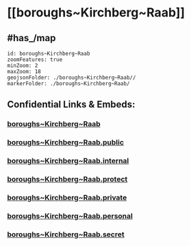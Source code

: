 # [[boroughs~Kirchberg~Raab]] 


## #has_/map  



```leaflet
id: boroughs~Kirchberg~Raab
zoomFeatures: true 
minZoom: 2 
maxZoom: 18
geojsonFolder: ./boroughs~Kirchberg~Raab//
markerFolder: ./boroughs~Kirchberg~Raab/
```


## Confidential Links & Embeds: 

### [boroughs~Kirchberg~Raab](/_Standards/Earth/Continent/Europe/Europe~Central/Austria/Austrias_States/Steiermark/counties~SM/Südoststeiermark/cities~Südoststeiermark/Kirchberg~Raab/boroughs~Kirchberg~Raab.md) 

### [boroughs~Kirchberg~Raab.public](/_public/Earth/Continent/Europe/Europe~Central/Austria/Austrias_States/Steiermark/counties~SM/Südoststeiermark/cities~Südoststeiermark/Kirchberg~Raab/boroughs~Kirchberg~Raab.public.md) 

### [boroughs~Kirchberg~Raab.internal](/_internal/Earth/Continent/Europe/Europe~Central/Austria/Austrias_States/Steiermark/counties~SM/Südoststeiermark/cities~Südoststeiermark/Kirchberg~Raab/boroughs~Kirchberg~Raab.internal.md) 

### [boroughs~Kirchberg~Raab.protect](/_protect/Earth/Continent/Europe/Europe~Central/Austria/Austrias_States/Steiermark/counties~SM/Südoststeiermark/cities~Südoststeiermark/Kirchberg~Raab/boroughs~Kirchberg~Raab.protect.md) 

### [boroughs~Kirchberg~Raab.private](/_private/Earth/Continent/Europe/Europe~Central/Austria/Austrias_States/Steiermark/counties~SM/Südoststeiermark/cities~Südoststeiermark/Kirchberg~Raab/boroughs~Kirchberg~Raab.private.md) 

### [boroughs~Kirchberg~Raab.personal](/_personal/Earth/Continent/Europe/Europe~Central/Austria/Austrias_States/Steiermark/counties~SM/Südoststeiermark/cities~Südoststeiermark/Kirchberg~Raab/boroughs~Kirchberg~Raab.personal.md) 

### [boroughs~Kirchberg~Raab.secret](/_secret/Earth/Continent/Europe/Europe~Central/Austria/Austrias_States/Steiermark/counties~SM/Südoststeiermark/cities~Südoststeiermark/Kirchberg~Raab/boroughs~Kirchberg~Raab.secret.md)

